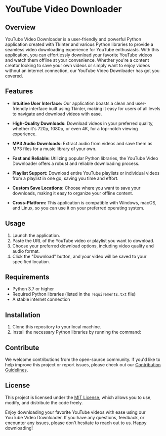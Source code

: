 # YouTube Video Downloader

## Overview

YouTube Video Downloader is a user-friendly and powerful Python application created with Tkinter and various Python libraries to provide a seamless video downloading experience for YouTube enthusiasts. With this application, you can effortlessly download your favorite YouTube videos and watch them offline at your convenience. Whether you're a content creator looking to save your own videos or simply want to enjoy videos without an internet connection, our YouTube Video Downloader has got you covered.

## Features

- **Intuitive User Interface:** Our application boasts a clean and user-friendly interface built using Tkinter, making it easy for users of all levels to navigate and download videos with ease.

- **High-Quality Downloads:** Download videos in your preferred quality, whether it's 720p, 1080p, or even 4K, for a top-notch viewing experience.

- **MP3 Audio Downloads:** Extract audio from videos and save them as MP3 files for a music library of your own.

- **Fast and Reliable:** Utilizing popular Python libraries, the YouTube Video Downloader offers a robust and reliable downloading process.

- **Playlist Support:** Download entire YouTube playlists or individual videos from a playlist in one go, saving you time and effort.

- **Custom Save Locations:** Choose where you want to save your downloads, making it easy to organize your offline content.

- **Cross-Platform:** This application is compatible with Windows, macOS, and Linux, so you can use it on your preferred operating system.

## Usage

1. Launch the application.
2. Paste the URL of the YouTube video or playlist you want to download.
3. Choose your preferred download options, including video quality and audio format.
4. Click the "Download" button, and your video will be saved to your specified location.

## Requirements

- Python 3.7 or higher
- Required Python libraries (listed in the `requirements.txt` file)
- A stable internet connection

## Installation

1. Clone this repository to your local machine.
2. Install the necessary Python libraries by running the command:


## Contribute

We welcome contributions from the open-source community. If you'd like to help improve this project or report issues, please check out our [Contribution Guidelines](CONTRIBUTING.md).

## License

This project is licensed under the [MIT License](LICENSE), which allows you to use, modify, and distribute the code freely.

Enjoy downloading your favorite YouTube videos with ease using our YouTube Video Downloader. If you have any questions, feedback, or encounter any issues, please don't hesitate to reach out to us. Happy downloading!
